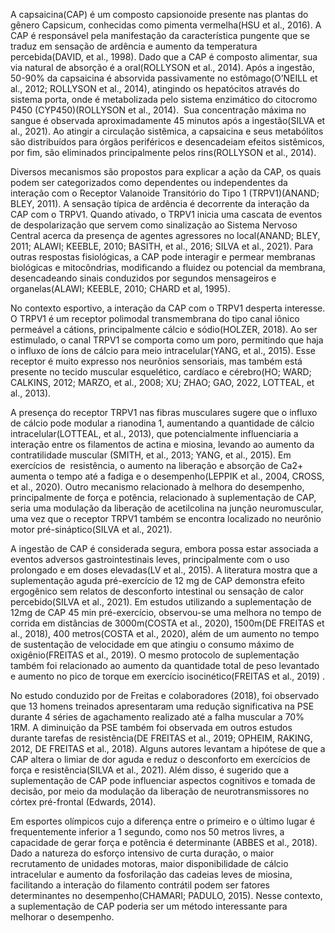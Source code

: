 A capsaicina(CAP) é um composto capsionoide presente nas plantas do gênero Capsicum, conhecidas como pimenta vermelha(HSU et al., 2016). A CAP é responsável pela manifestação da característica pungente que se traduz em sensação de ardência e aumento da temperatura percebida(DAVID, et al., 1998). Dado que a CAP é composto alimentar, sua via natural de absorção é a oral(ROLLYSON et al., 2014). Após a ingestão, 50-90% da capsaicina é absorvida passivamente no estômago(O’NEILL et al., 2012; ROLLYSON et al., 2014), atingindo os hepatócitos através do sistema porta, onde é metabolizada pelo sistema enzimático do citocromo P450 (CYP450)(ROLLYSON et al., 2014).  Sua concentração máxima no sangue é observada aproximadamente 45 minutos após a ingestão(SILVA et al., 2021). Ao atingir a circulação sistêmica, a capsaicina e seus metabólitos são distribuídos para órgãos periféricos e desencadeiam efeitos sistêmicos, por fim, são eliminados principalmente pelos rins(ROLLYSON et al., 2014).

Diversos mecanismos são propostos para explicar a ação da CAP, os quais podem ser categorizados como dependentes ou independentes da interação com o Receptor Valanoide Transitório do Tipo 1 (TRPV1)(ANAND; BLEY, 2011). A sensação típica de ardência é decorrente da interação da CAP com o TRPV1. Quando ativado, o TRPV1 inicia uma cascata de eventos de despolarização que servem como sinalização ao Sistema Nervoso Central acerca da presença de agentes agressores no local(ANAND; BLEY, 2011; ALAWI; KEEBLE, 2010; BASITH, et al., 2016; SILVA et al., 2021). Para outras respostas fisiológicas, a CAP pode interagir e permear membranas biológicas e mitocôndrias, modificando a fluidez ou potencial da membrana, desencadeando sinais conduzidos por segundos mensageiros e organelas(ALAWI; KEEBLE, 2010; CHARD et al, 1995).  

No contexto esportivo, a interação da CAP com o TRPV1 desperta interesse. O TRPV1 é um receptor polimodal transmembrana do tipo canal iônico permeável a cátions, principalmente cálcio e sódio(HOLZER, 2018). Ao ser estimulado, o canal TRPV1 se comporta como um poro, permitindo que haja o influxo de íons de cálcio para meio intracelular(YANG, et al., 2015). Esse receptor é muito expresso nos neurônios sensoriais, mas também está presente no tecido muscular esquelético, cardíaco e cérebro(HO; WARD; CALKINS, 2012; MARZO, et al., 2008; XU; ZHAO; GAO, 2022, LOTTEAL, et al., 2013). 

A presença do receptor TRPV1 nas fibras musculares sugere que o influxo de cálcio pode modular a rianodina 1, aumentando a quantidade de cálcio intracelular(LOTTEAL, et al., 2013), que potencialmente influenciaria a interação entre os filamentos de actina e miosina, levando ao aumento da contratilidade muscular (SMITH, et al., 2013; YANG, et al., 2015). Em exercícios de  resistência, o aumento na liberação e absorção de Ca2+ aumenta o tempo até a fadiga e o desempenho(LEPPIK et al., 2004, CROSS, et al., 2020). Outro mecanismo relacionado à melhora do desempenho, principalmente de força e potência, relacionado à suplementação de CAP, seria uma modulação da liberação de acetilcolina na junção neuromuscular, uma vez que o receptor TRPV1 também se encontra localizado no neurônio motor pré-sináptico(SILVA et al., 2021). 

A ingestão de CAP é considerada segura, embora possa estar associada a eventos adversos gastrointestinais leves, principalmente com o uso prolongado e em doses elevadas(LV et al., 2015). A literatura mostra que a suplementação aguda pré-exercício de 12 mg de CAP demonstra efeito ergogênico sem relatos de desconforto intestinal ou sensação de calor percebido(SILVA et al., 2021). Em estudos utilizando a suplementação de 12mg de CAP 45 min pré-exercício, observou-se uma melhora no tempo de corrida em distâncias de 3000m(COSTA et al., 2020), 1500m(DE FREITAS et al., 2018), 400 metros(COSTA et al., 2020), além de um aumento no tempo de sustentação de velocidade em que atingiu o consumo máximo de oxigênio(FREITAS et al., 2019). O mesmo protocolo de suplementação também foi relacionado ao aumento da quantidade total de peso levantado e aumento no pico de torque em exercício isocinético(FREITAS et al., 2019) .

No estudo conduzido por de Freitas e colaboradores (2018), foi observado que 13 homens treinados apresentaram uma redução significativa na PSE durante 4 séries de agachamento realizado até a falha muscular a 70% 1RM. A diminuição da PSE também foi observada em outros estudos durante tarefas de resistência(DE FREITAS et al., 2019; OPHEIM, RAKING, 2012, DE FREITAS et al., 2018). Alguns autores levantam a hipótese de que a CAP altera o limiar de dor aguda e reduz o desconforto em exercícios de força e resistência(SILVA et al., 2021). Além disso, é sugerido que a suplementação de CAP pode influenciar aspectos cognitivos e tomada de decisão, por meio da modulação da liberação de neurotransmissores no córtex pré-frontal (Edwards, 2014).

Em esportes olímpicos cujo a diferença entre o primeiro e o último lugar é frequentemente inferior a 1 segundo, como nos 50 metros livres, a capacidade de gerar força e potência é determinante (ABBES et al., 2018). Dado a natureza do esforço intensivo de curta duração, o maior recrutamento de unidades motoras, maior disponibilidade de cálcio intracelular e aumento da fosforilação das cadeias leves de miosina, facilitando a interação do filamento contrátil podem ser fatores determinantes no desempenho(CHAMARI; PADULO, 2015). Nesse contexto, a suplementação de CAP poderia ser um método interessante para melhorar o desempenho.
